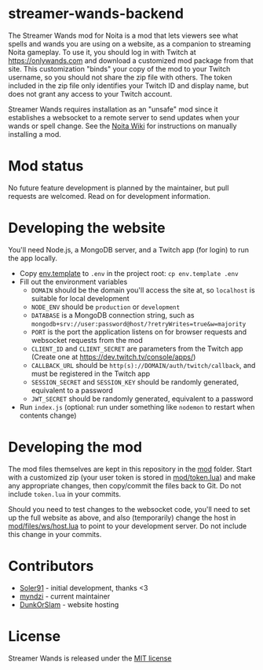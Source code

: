 # streamer-wands-backend
The Streamer Wands mod for Noita is a mod that lets viewers see what spells and wands you are using on a website, as a companion to streaming Noita gameplay.
To use it, you should log in with Twitch at https://onlywands.com and download a customized mod package from that site. This customization "binds" your copy
of the mod to your Twitch username, so you should not share the zip file with others. The token included in the zip file only identifies your Twitch ID and
display name, but does not grant any access to your Twitch account.

Streamer Wands requires installation as an "unsafe" mod since it establishes a websocket to a remote server to send updates when your wands or spell change.
See the [Noita Wiki](https://noita.wiki.gg/wiki/How_to_install_mods#Manual) for instructions on manually installing a mod.

# Mod status
No future feature development is planned by the maintainer, but pull requests are welcomed. Read on for development information.

# Developing the website
You'll need Node.js, a MongoDB server, and a Twitch app (for login) to run the app locally.

- Copy [env.template](env.template) to `.env` in the project root: `cp env.template .env`
- Fill out the environment variables
  - `DOMAIN` should be the domain you'll access the site at, so `localhost` is suitable for local development
  - `NODE_ENV` should be `production` or `development`
  - `DATABASE` is a MongoDB connection string, such as `mongodb+srv://user:password@host/?retryWrites=true&w=majority`
  - `PORT` is the port the application listens on for browser requests and websocket requests from the mod
  - `CLIENT_ID` and `CLIENT_SECRET` are parameters from the Twitch app (Create one at https://dev.twitch.tv/console/apps/)
  - `CALLBACK_URL` should be `http(s)://DOMAIN/auth/twitch/callback`, and must be registered in the Twitch app
  - `SESSION_SECRET` and `SESSION_KEY` should be randomly generated, equivalent to a password
  - `JWT_SECRET` should be randomly generated, equivalent to a password
- Run `index.js` (optional: run under something like `nodemon` to restart when contents change)

# Developing the mod
The mod files themselves are kept in this repository in the [mod](mod) folder. Start with a customized zip (your user token is stored in [mod/token.lua](mod/token.lua))
and make any appropriate changes, then copy/commit the files back to Git. Do not include `token.lua` in your commits.

Should you need to test changes to the websocket code, you'll need to set up the full website as above, and also (temporarily) change the host in [mod/files/ws/host.lua](mod/files/ws/host.lua)
to point to your development server. Do not include this change in your commits.

# Contributors
- [Soler91](https://github.com/soler91) - initial development, thanks <3
- [myndzi](https://github.com/myndzi) - current maintainer
- [DunkOrSlam](https://twitch.tv/dunkorslam) - website hosting

# License
Streamer Wands is released under the [MIT license](https://www.tldrlegal.com/license/mit-license)
